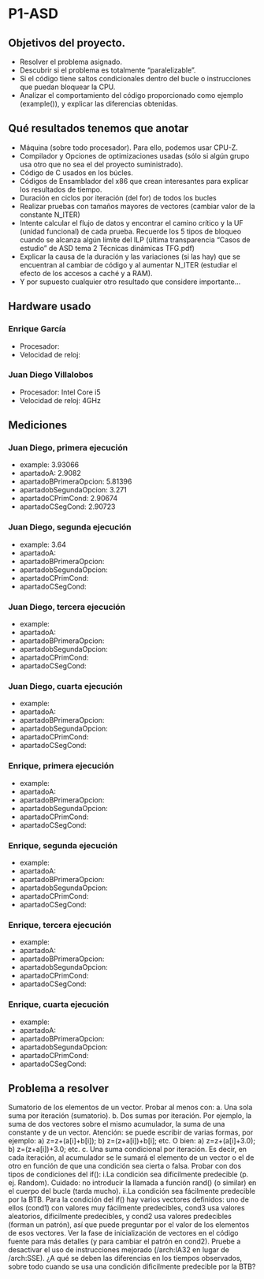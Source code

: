 # P1-ASD

## Objetivos del proyecto.
- Resolver el problema asignado.
- Descubrir si el problema es totalmente “paralelizable”.
- Si el código  tiene saltos condicionales dentro del bucle o instrucciones que puedan bloquear la CPU.
- Analizar el comportamiento del código proporcionado como ejemplo (example()), y explicar las diferencias obtenidas.

## Qué resultados tenemos que anotar
-  Máquina (sobre todo procesador). Para ello, podemos usar CPU-Z.
- Compilador y Opciones de optimizaciones usadas (sólo si algún grupo usa otro que no sea el del proyecto suministrado).
- Código de C usados en los búcles.
-  Códigos de Ensamblador del x86 que crean interesantes para explicar los resultados de tiempo.
- Duración en ciclos por iteración (del for) de todos los bucles
- Realizar pruebas con tamaños mayores de vectores (cambiar valor de la constante N_ITER)
- Intente calcular el flujo de datos y encontrar el camino crítico y la UF (unidad funcional) de cada prueba. Recuerde los 5 tipos
de bloqueo cuando se alcanza algún límite del ILP (última transparencia “Casos de estudio” de ASD tema 2 Técnicas
dinámicas TFG.pdf)
- Explicar la causa de la duración y las variaciones (si las hay) que se encuentran al cambiar de código y al aumentar N_ITER
(estudiar el efecto de los accesos a caché y a RAM).
- Y por supuesto cualquier otro resultado que considere importante...

## Hardware usado
### Enrique García

- Procesador:
- Velocidad de reloj: 

### Juan Diego Villalobos

- Procesador: Intel Core i5
- Velocidad de reloj: 4GHz

## Mediciones

### Juan Diego, primera ejecución
- example: 3.93066
- apartadoA: 2.9082
- apartadoBPrimeraOpcion: 5.81396
- apartadobSegundaOpcion: 3.271
- apartadoCPrimCond: 2.90674
- apartadoCSegCond: 2.90723

### Juan Diego, segunda ejecución

- example: 3.64
- apartadoA: 
- apartadoBPrimeraOpcion: 
- apartadobSegundaOpcion: 
- apartadoCPrimCond: 
- apartadoCSegCond: 

### Juan Diego, tercera ejecución

- example: 
- apartadoA: 
- apartadoBPrimeraOpcion: 
- apartadobSegundaOpcion: 
- apartadoCPrimCond: 
- apartadoCSegCond: 

### Juan Diego, cuarta ejecución

- example: 
- apartadoA: 
- apartadoBPrimeraOpcion: 
- apartadobSegundaOpcion: 
- apartadoCPrimCond: 
- apartadoCSegCond: 

### Enrique, primera ejecución

- example: 
- apartadoA: 
- apartadoBPrimeraOpcion: 
- apartadobSegundaOpcion: 
- apartadoCPrimCond: 
- apartadoCSegCond: 

### Enrique, segunda ejecución

- example: 
- apartadoA: 
- apartadoBPrimeraOpcion: 
- apartadobSegundaOpcion: 
- apartadoCPrimCond: 
- apartadoCSegCond: 

### Enrique, tercera ejecución

- example: 
- apartadoA: 
- apartadoBPrimeraOpcion: 
- apartadobSegundaOpcion: 
- apartadoCPrimCond: 
- apartadoCSegCond: 

### Enrique, cuarta ejecución

- example: 
- apartadoA: 
- apartadoBPrimeraOpcion: 
- apartadobSegundaOpcion: 
- apartadoCPrimCond: 
- apartadoCSegCond: 

## Problema a resolver

Sumatorio de los elementos de un vector. Probar al menos con:
a. Una sola suma por iteración (sumatorio).
b. Dos sumas por iteración. Por ejemplo, la suma de dos vectores sobre el mismo acumulador, la suma de una constante y de un vector. Atención: se puede escribir de varias formas, por ejemplo: a) z=z+(a[i]+b[i]); b) z=(z+a[i])+b[i]; etc. O
bien: a) z=z+(a[i]+3.0); b) z=(z+a[i])+3.0; etc.
c. Una suma condicional por iteración. Es decir, en cada iteración, al acumulador se le sumará el elemento de un vector o el
de otro en función de que una condición sea cierta o falsa. Probar con dos tipos de condiciones del if():
i.La condición sea difícilmente predecible (p. ej. Random). Cuidado: no introducir la llamada a función rand() (o
similar) en el cuerpo del bucle (tarda mucho).
ii.La condición sea fácilmente predecible por la BTB.
Para la condición del if() hay varios vectores definidos: uno de ellos (cond1) con valores muy fácilmente predecibles, cond3
usa valores aleatorios, dificilmente predecibles, y cond2 usa valores predecibles (forman un patrón), así que puede preguntar
por el valor de los elementos de esos vectores. Ver la fase de inicialización de vectores en el código fuente para más detalles
(y para cambiar el patrón en cond2).
Pruebe a desactivar el uso de instrucciones mejorado (/arch:IA32 en lugar de /arch:SSE). ¿A qué se deben las diferencias en
los tiempos observados, sobre todo cuando se usa una condición dificilmente predecible por la BTB?